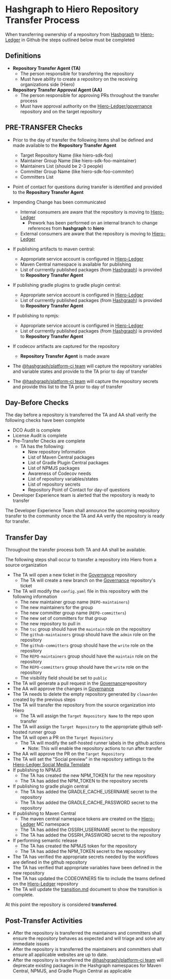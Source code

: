 # Hashgraph to Hiero Repository Transfer Process

When transferring ownership of a repository from [Hashgraph][hashgraph] to [Hiero-Ledger][hiero] in Github the steps outlined below must be completed

## Definitions

- **Repository Transfer Agent (TA)** 
  - The person responsible for transferring the repository
  - Must have ability to create a repository on the receiving organizations side (Hiero)
- **Repository Transfer Approval Agent (AA)**
  - The person responsible for approving PRs throughout the transfer process
  - Must have approval authority on the [Hiero-Ledger/governance][governance] repository and on the target repository

## PRE-TRANSFER Checks

- Prior to the day of transfer the following items shall be defined and made available to the **Repository Transfer Agent**
  - Target Repository Name (like hiero-sdk-foo)
  - Maintainer Group Name (like hiero-sdk-foo-maintainer)
  - Maintainers List (should be 2-3 people)
  - Committer Group Name (like hiero-sdk-foo-commiter)
  - Committers List

- Point of contact for questions during transfer is identified and provided to the **Repository Transfer Agent**

- Impending Change has been communicated
  - Internal consumers are aware that the repository is moving to [Hiero-Ledger][hiero]
    - Prework has been performed on an internal branch to change references from **hashgraph** to **hiero**
  - External consumers are aware that the repository is moving to [Hiero-Ledger][hiero]
 
- If publishing artifacts to maven central:
  - Appropriate service account is configured in [Hiero-Ledger][hiero]
  - Maven Central namespace is available for publishing
  - List of currrently published packages (from [Hashgraph][hashgraph]) is provided to **Repository Transfer Agent**
- If publishing gradle plugins to gradle plugin central:
  - Appropriate service account is configured in [Hiero-Ledger][hiero]
  - List of currrently published packages (from [Hashgraph][hashgraph]) is provided to **Repository Transfer Agent**
- If publishing to npmjs:
  - Appropriate service account is configured in [Hiero-Ledger][hiero]
  - List of currrently published packages (from [Hashgraph][hashgraph]) is provided to **Repository Transfer Agent**
- If codecov artifacts are captured for the repository
  - **Repository Transfer Agent** is made aware

- The [@hashgraph/platform-ci team][platform-ci] will capture the repository variables and variable states and provide to
  the TA prior to day of transfer
- The [@hashgraph/platform-ci team][platform-ci] will capture the repository secrets and provide this list to the TA prior
  to day of transfer

## Day-Before Checks

The day before a repository is transferred the TA and AA shall verify the following checks have been complete

- DCO Audit is complete
- License Audit is complete
- Pre-Transfer Checks are complete
  - TA has the following:
    - New repository Information
    - List of Maven Central packages
    - List of Gradle Plugin Central packages
    - List of NPMJS packages
    - Awareness of Codecov needs
    - List of repository variables/states
    - List of repository secrets
    - Repository Point of Contact for day-of questions
- Developer Experience team is alerted that the repository is ready to transfer

The Developer Experience Team shall announce the upcoming repository transfer to the community once the TA and AA verify
the repository is ready for transfer.

## Transfer Day

Throughout the transfer process both TA and AA shall be available.

The following steps shall occur to transfer a repository into Hiero from a source organization

- The TA will open a new ticket in the [Governance][governance] repository
  - The TA will create a new branch on the [Governance][governance] repository's ticket
- The TA will modify the `config.yaml` file in this repository with the following information
  - The new maintainer group name (`REPO-maintainers`)
  - The new maintainers for the group
  - The new committer group name (`REPO-committers`)
  - The new set of committers for that group
  - The new repository to pull in
  - The `tsc` group should have the `maintain` role on the repository
  - The `github-maintainers` group should have the `admin` role on the repository
  - The `github-committers` group should have the `write` role on the repository
  - The `REPO-maintainers` group should have the `maintain` role on the repository
  - The `REPO-committers` group should have the `write` role on the repository
  - The visibility field should be set to `public`
- The TA will generate a pull request in the [Governance][governance]repository
- The AA will approve the changes in [Governance][governance]
- The TA needs to delete the empty repository generated by `clowarden` created by the previous steps
- The TA will transfer the repository from the source organization into Hiero
  - The TA will assign the `Target Repository Name` to the repo upon transfer
- The TA will assign the `Target Repository` to the appropriate github self-hosted runner group
- The TA will open a PR on the `Target Repository`
  - The TA will modify the self-hosted runner labels in the github actions
    - Note: This will enable the repository actions to run after transfer
- The AA will approve the PR on the `Target Repository`
- The TA will set the "Social preview" in the repository settings to the
  [Hiero-Ledger Social Media Template](https://github.com/hiero-ledger/.github/blob/main/resources/social-media-template.png)
- If publishing to NPMJS
  - The TA has created the new NPM_TOKEN for the new repository
  - The TA has added the NPM_TOKEN to the repository secrets
- If publishing to gradle plugin central
  - The TA has added the GRADLE_CACHE_USERNAME secret to the repository
  - The TA has added the GRADLE_CACHE_PASSWORD secret to the repository
- If publishing to Maven Central
  - The maven central namespace tokens are created on the [Hiero-Ledger][hiero] MC namespace
  - The TA has added the OSSRH_USERNAME secret to the repository
  - The TA has added the OSSRH_PASSWORD secret to the repository
- If performing semantic release
  - The TA has created the NPMJS token for the repository
  - The TA has added the NPM_TOKEN secret to the repository
- The TA has verified the appropriate secrets needed by the workflows are defined in the github repository
- The TA has verified that appropriate variables have been defined in the new repository
- The TA has updated the CODEOWNERS file to include the teams defined on the [Hiero-Ledger][hiero] repository
- The TA will update the [transition.md](https://github.com/hiero-ledger/hiero/blob/main/transition.md) document to show the transition is complete.

At this point the repository is considered **transferred**.

## Post-Transfer Activities

- After the repository is transferred the maintainers and committers shall ensure the repository behaves
  as expected and will triage and solve any immediate issues
- After the repository is transferred the maintainers and committers shall ensure all applicable websites are up to date.
- After the repository is transferred the [@hashgraph/platform-ci team][platform-ci] will deprecate existing packages
  in the Hashgraph namespaces for Maven Central, NPMJS, and Gradle Plugin Central as applicable

[hiero]:https://github.com/hiero-ledger
[hashgraph]:https://github.com/hashgraph
[governance]:https://github.com/hiero-ledger/governance
[platform-ci]:https://github.com/orgs/hashgraph/teams/platform-ci
